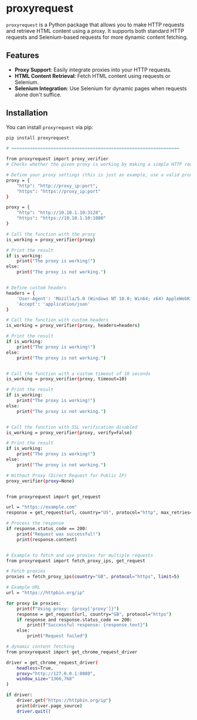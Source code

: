# proxyrequest

`proxyrequest` is a Python package that allows you to make HTTP requests and retrieve HTML content using a proxy. It supports both standard HTTP requests and Selenium-based requests for more dynamic content fetching.

## Features

- **Proxy Support**: Easily integrate proxies into your HTTP requests.
- **HTML Content Retrieval**: Fetch HTML content using requests or Selenium.
- **Selenium Integration**: Use Selenium for dynamic pages when requests alone don't suffice.

## Installation

You can install `proxyrequest` via pip:

```bash
pip install proxyrequest

# ================================================================

from proxyrequest import proxy_verifier
# Checks whether the given proxy is working by making a simple HTTP request to a test URL.

# Define your proxy settings (this is just an example, use a valid proxy IP and port)
proxy = {
    "http": "http://proxy_ip:port",
    "https": "https://proxy_ip:port"
}

proxy = {
    "http": "http://10.10.1.10:3128",
    "https": "https://10.10.1.10:1080"
}

# Call the function with the proxy
is_working = proxy_verifier(proxy)

# Print the result
if is_working:
    print("The proxy is working!")
else:
    print("The proxy is not working.")


# Define custom headers
headers = {
    'User-Agent': 'Mozilla/5.0 (Windows NT 10.0; Win64; x64) AppleWebKit/537.36 (KHTML, like Gecko) Chrome/91.0.4472.124 Safari/537.36',
    'Accept': 'application/json'
}

# Call the function with custom headers
is_working = proxy_verifier(proxy, headers=headers)

# Print the result
if is_working:
    print("The proxy is working!")
else:
    print("The proxy is not working.")


# Call the function with a custom timeout of 10 seconds
is_working = proxy_verifier(proxy, timeout=10)

# Print the result
if is_working:
    print("The proxy is working!")
else:
    print("The proxy is not working.")


# Call the function with SSL verification disabled
is_working = proxy_verifier(proxy, verify=False)

# Print the result
if is_working:
    print("The proxy is working!")
else:
    print("The proxy is not working.")

# Without Proxy (Direct Request for Public IP)
proxy_verifier(proxy=None)


from proxyrequest import get_request

url = "https://example.com"
response = get_request(url, country="US", protocol="http", max_retries=5)

# Process the response
if response.status_code == 200:
    print("Request was successful!")
    print(response.content)


# Example to fetch and use proxies for multiple requests
from proxyrequest import fetch_proxy_ips, get_request

# Fetch proxies
proxies = fetch_proxy_ips(country="GB", protocol="https", limit=5)

# Example URL
url = "https://httpbin.org/ip"

for proxy in proxies:
    print(f"Using proxy: {proxy['proxy']}")
    response = get_request(url, country="GB", protocol="https")
    if response and response.status_code == 200:
        print(f"Successful response: {response.text}")
    else:
        print("Request failed")

# dynamic content fetching
from proxyrequest import get_chrome_request_driver

driver = get_chrome_request_driver(
    headless=True,
    proxy="http://127.0.0.1:8080",
    window_size="1366,768"
)

if driver:
    driver.get("https://httpbin.org/ip")
    print(driver.page_source)
    driver.quit()


